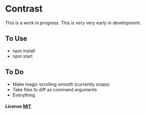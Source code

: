 # Contrast

This is a work in progress. This is very very early in development.

## To Use

- npm install
- npm start

## To Do

- Make magic scrolling smooth (currently snaps)
- Take files to diff as command arguments
- Everything

#### License [MIT](LICENSE)
